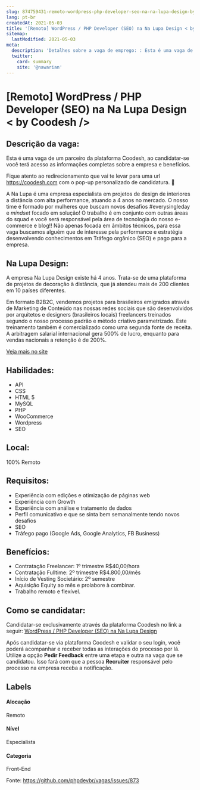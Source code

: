 ```yaml
---
slug: 874759431-remoto-wordpress-php-developer-seo-na-na-lupa-design-by-coodesh
lang: pt-br
createdAt: 2021-05-03
title: '[Remoto] WordPress / PHP Developer (SEO) na Na Lupa Design < by Coodesh /> - Vaga de Emprego'
sitemap:
  lastModified: 2021-05-03
meta:
  description: 'Detalhes sobre a vaga de emprego: : Esta é uma vaga de um parceiro da plataforma Coodesh, ao candidatar-se você terá acesso as informações completas sobre a empresa e benefícios.  Fique atento ao redirecionamento que vai te levar para uma url https://coodesh.com com o pop-up personalizado de candidatura. :wave: <p>A Na Lupa é uma empresa especialista em projetos de design de interiores a distância com alta performance, atuando a 4 anos no mercado. O nosso time é formado por mulheres que buscam novos desafios #everysingleday e <em>mindset </em>focado em solução! O trabalho é em conjunto com outras áreas do squad e você será responsável pela área de tecnologia do nosso e-commerce e blog!! Não apenas focada em âmbitos técnicos, para essa vaga buscamos alguém que de interesse pela performance e estratégia desenvolvendo conhecimentos em Tráfego orgânico (SEO) e pago para a empresa.&nbsp;</p>'
  twitter:
    card: summary
    site: '@nawarian'
---
```


# [Remoto] WordPress / PHP Developer (SEO) na Na Lupa Design < by Coodesh />

## Descrição da vaga: 
Esta é uma vaga de um parceiro da plataforma Coodesh, ao candidatar-se você terá acesso as informações completas sobre a empresa e benefícios.


Fique atento ao redirecionamento que vai te levar para uma url https://coodesh.com com o pop-up personalizado de candidatura. :wave:
<p>A Na Lupa é uma empresa especialista em projetos de design de interiores a distância com alta performance, atuando a 4 anos no mercado. O nosso time é formado por mulheres que buscam novos desafios #everysingleday e <em>mindset </em>focado em solução! O trabalho é em conjunto com outras áreas do squad e você será responsável pela área de tecnologia do nosso e-commerce e blog!! Não apenas focada em âmbitos  técnicos, para essa vaga buscamos alguém que de interesse pela performance e estratégia desenvolvendo conhecimentos em Tráfego orgânico (SEO) e pago para a empresa.&nbsp;</p>

## Na Lupa Design: 
 <p>A empresa Na Lupa Design existe há 4 anos. Trata-se de uma plataforma de projetos de decoração à distância, que já atendeu mais de 200 clientes em 10 países diferentes.</p>
<p>Em formato B2B2C, vendemos projetos para brasileiros emigrados através de Marketing de Conteúdo nas nossas redes sociais que são desenvolvidos por arquitetos e designers (brasileiros locais) freelancers treinados segundo o nosso processo padrão e método criativo parametrizado. Este treinamento também é comercializado como uma segunda fonte de receita. A arbitragem salarial internacional gera 500% de lucro, enquanto para vendas nacionais a retenção é de 200%.&nbsp;</p><a href='https://coodesh.com/empresas/na-lupa-design'>Veja mais no site</a>

 ## Habilidades: 
 - API 
- CSS 
- HTML 5 
- MySQL 
- PHP 
- WooCommerce 
- Wordpress 
- SEO
## Local: 
 100% Remoto
## Requisitos: 
 - Experiência com edições e otimização de páginas web 
- Experiência com Growth 
- Experiência com análise e tratamento de dados 
- Perfil comunicativo e que se sinta bem semanalmente tendo novos desafios 
- SEO 
- Tráfego pago (Google Ads, Google Analytics, FB Business)

## Benefícios: 
 - Contratação Freelancer: 1º trimestre R$40,00/hora 
- Contratação Fulltime: 2º trimestre R$4.800,00/mês 
- Início de Vesting Societário: 2º semestre 
- Aquisição Equity ao mês e prolabore à combinar. 
- Trabalho remoto e flexível.
## Como se candidatar:
Candidatar-se exclusivamente através da plataforma Coodesh no link a seguir: [WordPress / PHP Developer (SEO) na Na Lupa Design](https://coodesh.com/vagas/desenvolvedor-especialista-em-wordpress-123011?origin=github&modal=open)


Após candidatar-se via plataforma Coodesh e validar o seu login, você poderá acompanhar e receber todas as interações do processo por lá. Utilize a opção <b>Pedir Feedback</b> entre uma etapa e outra na vaga que se candidatou. Isso fará com que a pessoa <b>Recruiter</b> responsável pelo processo na empresa receba a notificação.
## Labels
#### Alocação
Remoto
#### Nível
Especialista
#### Categoria
Front-End

Fonte: https://github.com/phpdevbr/vagas/issues/873